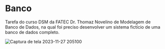 # Banco
Tarefa do curso DSM da FATEC Dr. Thomaz Novelino de Modelagem de Banco de Dados, na qual foi preciso desenvolver um sistema fictício de uma banco de dados completo.

![Captura de tela 2023-11-27 205100](https://github.com/Leonardo-Cassio/Banco/assets/143566209/6b5d02f4-8a0d-42e9-bc0e-d3bb0ebe07bd)

